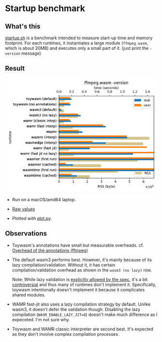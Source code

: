 # Startup benchmark

## What's this

[startup.sh](./startup.sh) is a benchmark intended to measure
start-up time and memory footprint.
For each runtimes, it instantiates a large module (`ffmpeg.wasm`,
which is about 20MB) and executes only a small part of it. (just
print the `-version` message)

## Result

![Result](./startup.png)

* Run on a macOS/amd64 laptop.

* [Raw values](./startup.txt)

* Plotted with [plot.py](./plot.py).

## Observations

* Toywasm's annotations have small but measurable overheads.
  cf. [Overhead of the annotations (ffmpeg)](../README.md#ffmpeg)

* The default wasm3 performs best. However,
  it's mainly because of its lazy compilation/validation.
  Without it, it has certain compilation/validation overhead as shown in
  the `wasm3 (no lazy)` row.

  Note: While lazy validation is
  [explicitly allowed by the spec](https://webassembly.github.io/spec/core/appendix/implementation.html#validation),
  it's a bit [controversial](https://github.com/WebAssembly/design/issues/1464)
  and thus many of runtimes don't implement it.
  Specifically, toywasm intentionally doesn't implement it because it
  complicates shared modules.

* WAMR fast-jit also uses a lazy compilation strategy by default.
  Unlike wasm3, it doesn't defer the validation though. Disabling
  the lazy compilation (`WASM_ENABLE_LAZY_JIT=0`) doesn't make much
  difference as I expeceted. I'm not sure why.

* Toywasm and WAMR classic interpreter are second best.
  It's expected as they don't involve complex compilation processes.

